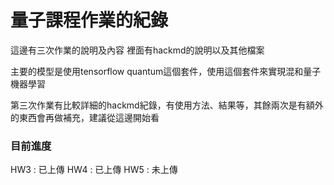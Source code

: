 # 量子課程作業的紀錄
這邊有三次作業的說明及內容
裡面有hackmd的說明以及其他檔案

主要的模型是使用tensorflow quantum這個套件，使用這個套件來實現混和量子機器學習

第三次作業有比較詳細的hackmd紀錄，有使用方法、結果等，其餘兩次是有額外的東西會再做補充，建議從這邊開始看

### 目前進度
HW3 : 已上傳
HW4 : 已上傳
HW5 : 未上傳

